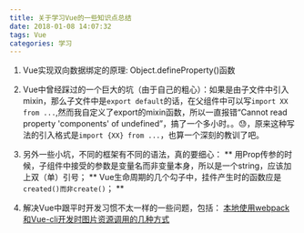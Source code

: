 ```yaml
---
title: 关于学习Vue的一些知识点总结
date: 2018-01-08 14:07:32
tags: Vue
categories: 学习
---
```


1. Vue实现双向数据绑定的原理: Object.defineProperty()函数

2. Vue中曾经踩过的一个巨大的坑（由于自己的粗心）：如果是由子文件中引入mixin，那么子文件中是`export default`的话，在父组件中可以写`import XX from ...`,然而我自定义了export的mixin函数，所以一直报错“Cannot read property 'components' of undefined”，搞了一个多小时。。😓，原来这种写法的引入格式是`import {XX} from ...`，也算一个深刻的教训了吧。
3. 另外一些小坑，不同的框架有不同的语法，真的要细心：
** 用Prop传参的时候，子组件中接受的参数是变量名而非变量本身，所以是一个string，应该加上双（单）引号；
** Vue生命周期的几个勾子中，挂件产生时的函数应是`created()而非create()`；
** 
4. 解决Vue中跟平时开发习惯不太一样的一些问题，包括：
[本地使用webpack和Vue-cli开发时图片资源调用的几种方式](https://www.cnblogs.com/xiaojingyuan/p/7080768.html)